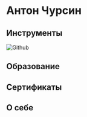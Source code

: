 # Антон Чурсин

## Инструменты
![Github](https://img.shields.io/badge/Github-090909?style=for-the-badge&logo=github)

## Образование

## Сертификаты

## О себе